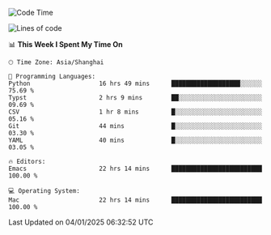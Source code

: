 <!--START_SECTION:waka-->
![Code Time](http://img.shields.io/badge/Code%20Time-2%2C443%20hrs%2013%20mins-blue)

![Lines of code](https://img.shields.io/badge/From%20Hello%20World%20I%27ve%20Written-309.9%20thousand%20lines%20of%20code-blue)

📊 **This Week I Spent My Time On** 

```text
🕑︎ Time Zone: Asia/Shanghai

💬 Programming Languages: 
Python                   16 hrs 49 mins      ███████████████████░░░░░░   75.69 % 
Typst                    2 hrs 9 mins        ██░░░░░░░░░░░░░░░░░░░░░░░   09.69 % 
CSV                      1 hr 8 mins         █░░░░░░░░░░░░░░░░░░░░░░░░   05.16 % 
Git                      44 mins             █░░░░░░░░░░░░░░░░░░░░░░░░   03.30 % 
YAML                     40 mins             █░░░░░░░░░░░░░░░░░░░░░░░░   03.05 % 

🔥 Editors: 
Emacs                    22 hrs 14 mins      █████████████████████████   100.00 % 

💻 Operating System: 
Mac                      22 hrs 14 mins      █████████████████████████   100.00 % 
```


 Last Updated on 04/01/2025 06:32:52 UTC
<!--END_SECTION:waka-->
